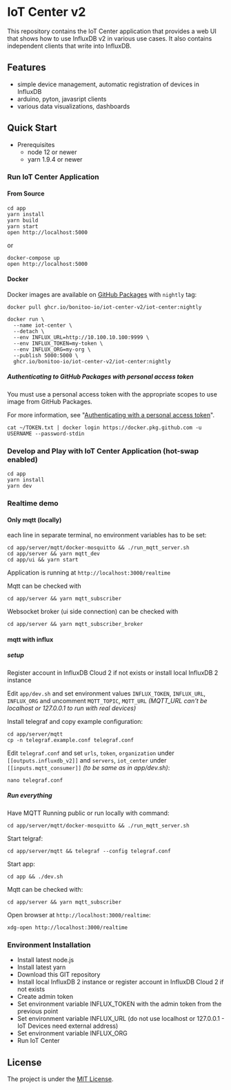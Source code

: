 # IoT Center v2

This repository contains the IoT Center application that provides a web UI that shows how to use InfluxDB v2 in various use cases. 
It also contains independent clients that write into InfluxDB.

## Features

* simple device management, automatic registration of devices in InfluxDB
* arduino, pyton, javasript clients
* various data visualizations, dashboards

## Quick Start

* Prerequisites
   * node 12 or newer
   * yarn 1.9.4 or newer

### Run IoT Center Application

#### From Source
```
cd app
yarn install
yarn build
yarn start
open http://localhost:5000
```

or

```
docker-compose up
open http://localhost:5000
```

#### Docker

Docker images are available on [GitHub Packages](https://github.com/bonitoo-io/iot-center-v2/packages) with `nightly` tag:

```
docker pull ghcr.io/bonitoo-io/iot-center-v2/iot-center:nightly

docker run \
  --name iot-center \
  --detach \
  --env INFLUX_URL=http://10.100.10.100:9999 \
  --env INFLUX_TOKEN=my-token \
  --env INFLUX_ORG=my-org \
  --publish 5000:5000 \
  ghcr.io/bonitoo-io/iot-center-v2/iot-center:nightly
```

##### Authenticating to GitHub Packages with personal access token

You must use a personal access token with the appropriate scopes to use image from GitHub Packages. 

For more information, see "[Authenticating with a personal access token](https://docs.github.com/en/packages/using-github-packages-with-your-projects-ecosystem/configuring-docker-for-use-with-github-packages#authenticating-with-a-personal-access-token)".
```
cat ~/TOKEN.txt | docker login https://docker.pkg.github.com -u USERNAME --password-stdin
```

### Develop and Play with IoT Center Application (hot-swap enabled)

```
cd app
yarn install
yarn dev
```

### Realtime demo

#### Only mqtt (locally)

each line in separate terminal, no environment variables has to be set:
```
cd app/server/mqtt/docker-mosquitto && ./run_mqtt_server.sh
cd app/server && yarn mqtt_dev
cd app/ui && yarn start
```
Application is running at `http://localhost:3000/realtime`

Mqtt can be checked with
```
cd app/server && yarn mqtt_subscriber
```
Websocket broker (ui side connection) can be checked with
```
cd app/server && yarn mqtt_subscriber_broker
```

#### mqtt with influx

##### setup
Register account in InfluxDB Cloud 2 if not exists or install local InfluxDB 2 instance

Edit `app/dev.sh` and set environment values `INFLUX_TOKEN`, `INFLUX_URL`, `INFLUX_ORG` and uncomment `MQTT_TOPIC`, `MQTT_URL` *(MQTT_URL can't be localhost or 127.0.0.1 to run with real devices)*

Install telegraf and copy example configuration:
```
cd app/server/mqtt
cp -n telegraf.example.conf telegraf.conf
```
Edit `telegraf.conf` and set `urls`, `token`, `organization` under `[[outputs.influxdb_v2]]` and `servers`, `iot_center` under `[[inputs.mqtt_consumer]]` *(to be same as in app/dev.sh)*:
```
nano telegraf.conf
```

##### Run everything

Have MQTT Running public or run locally with command: 
```
cd app/server/mqtt/docker-mosquitto && ./run_mqtt_server.sh
```

Start telgraf: 
```
cd app/server/mqtt && telegraf --config telegraf.conf
```

Start app:
```
cd app && ./dev.sh
```

Mqtt can be checked with:
```
cd app/server && yarn mqtt_subscriber
```

Open browser at `http://localhost:3000/realtime`:
```
xdg-open http://localhost:3000/realtime
```


### Environment Installation

* Install latest node.js
* Install latest yarn
* Download this GIT repository
* Install local InfluxDB 2 instance or register account in InfluxDB Cloud 2 if not exists
* Create admin token
* Set environment variable INFLUX_TOKEN with the admin token from the previous point
* Set environment variable INFLUX_URL (do not use localhost or 127.0.0.1 - IoT Devices need external address)
* Set environment variable INFLUX_ORG
* Run IoT Center

## License

The project is under the [MIT License](https://opensource.org/licenses/MIT).
